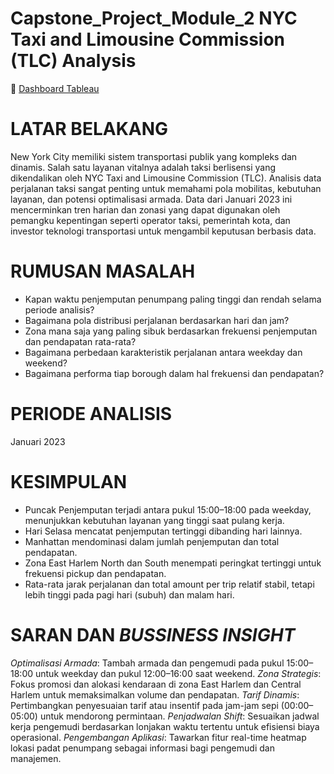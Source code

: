 # Capstone_Project_Module_2 NYC Taxi and Limousine Commission (TLC) Analysis

🚀 [Dashboard Tableau ](https://public.tableau.com/views/CapstoneProject2UploadedforSubmission/CapstoneProject2?:language=en-US&publish=yes&:sid=&:redirect=auth&:display_count=n&:origin=viz_share_link)



# LATAR BELAKANG
New York City memiliki sistem transportasi publik yang kompleks dan dinamis. Salah satu layanan vitalnya adalah taksi berlisensi yang dikendalikan oleh NYC Taxi and Limousine Commission (TLC). Analisis data perjalanan taksi sangat penting untuk memahami pola mobilitas, kebutuhan layanan, dan potensi optimalisasi armada. Data dari Januari 2023 ini mencerminkan tren harian dan zonasi yang dapat digunakan oleh pemangku kepentingan seperti operator taksi, pemerintah kota, dan investor teknologi transportasi untuk mengambil keputusan berbasis data.


# RUMUSAN MASALAH
- Kapan waktu penjemputan penumpang paling tinggi dan rendah selama periode analisis?
- Bagaimana pola distribusi perjalanan berdasarkan hari dan jam?
- Zona mana saja yang paling sibuk berdasarkan frekuensi penjemputan dan pendapatan rata-rata?
- Bagaimana perbedaan karakteristik perjalanan antara weekday dan weekend?
- Bagaimana performa tiap borough dalam hal frekuensi dan pendapatan?

# PERIODE ANALISIS
Januari 2023

# KESIMPULAN
- Puncak Penjemputan terjadi antara pukul 15:00–18:00 pada weekday, menunjukkan kebutuhan layanan yang tinggi saat pulang kerja.
- Hari Selasa mencatat penjemputan tertinggi dibanding hari lainnya.
- Manhattan mendominasi dalam jumlah penjemputan dan total pendapatan.
- Zona East Harlem North dan South menempati peringkat tertinggi untuk frekuensi pickup dan pendapatan.
- Rata-rata jarak perjalanan dan total amount per trip relatif stabil, tetapi lebih tinggi pada pagi hari (subuh) dan malam hari.

# SARAN DAN _BUSSINESS INSIGHT_
*Optimalisasi Armada*: Tambah armada dan pengemudi pada pukul 15:00–18:00 untuk weekday dan pukul 12:00–16:00 saat weekend.
*Zona Strategis*: Fokus promosi dan alokasi kendaraan di zona East Harlem dan Central Harlem untuk memaksimalkan volume dan pendapatan.
*Tarif Dinamis*: Pertimbangkan penyesuaian tarif atau insentif pada jam-jam sepi (00:00–05:00) untuk mendorong permintaan.
*Penjadwalan Shift*: Sesuaikan jadwal kerja pengemudi berdasarkan lonjakan waktu tertentu untuk efisiensi biaya operasional.
*Pengembangan Aplikasi*: Tawarkan fitur real-time heatmap lokasi padat penumpang sebagai informasi bagi pengemudi dan manajemen.
